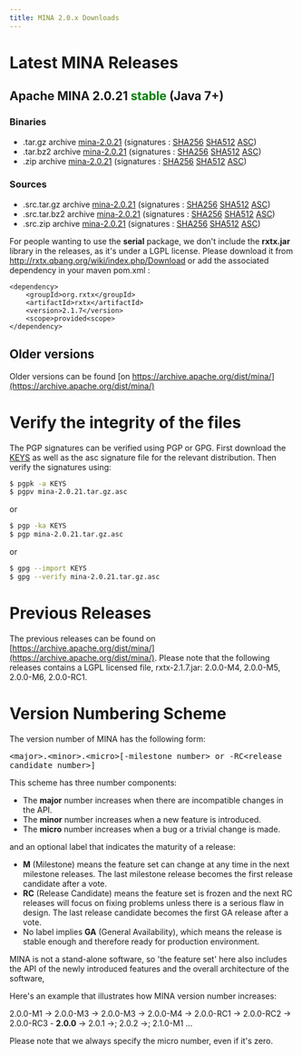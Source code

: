 ```yaml
---
title: MINA 2.0.x Downloads
---
```


# Latest MINA Releases

## Apache MINA 2.0.21 <font color="green">stable</font> (Java 7+)

### Binaries

* .tar.gz archive [mina-2.0.21](https://www.apache.org/dyn/closer.lua/mina/mina/2.0.21/apache-mina-2.0.21-bin.tar.gz) (signatures : [SHA256](https://www.apache.org/dist/mina/mina/2.0.21/apache-mina-2.0.21-bin.tar.gz.sha256) [SHA512](https://www.apache.org/dist/mina/mina/2.0.21/apache-mina-2.0.21-bin.tar.gz.sha512) [ASC](https://www.apache.org/dist/mina/mina/2.0.21/apache-mina-2.0.21-bin.tar.gz.asc))
* .tar.bz2 archive [mina-2.0.21](https://www.apache.org/dyn/closer.lua/mina/mina/2.0.21/apache-mina-2.0.21-bin.tar.bz2) (signatures : [SHA256](https://www.apache.org/dist/mina/mina/2.0.21/apache-mina-2.0.21-bin.tar.bz2.sha256) [SHA512](https://www.apache.org/dist/mina/mina/2.0.21/apache-mina-2.0.21-bin.tar.bz2.sha512) [ASC](https://www.apache.org/dist/mina/mina/2.0.21/apache-mina-2.0.21-bin.tar.bz2.asc))
* .zip archive [mina-2.0.21](https://www.apache.org/dyn/closer.lua/mina/mina/2.0.21/apache-mina-2.0.21-bin.zip) (signatures : [SHA256](https://www.apache.org/dist/mina/mina/2.0.21/apache-mina-2.0.21-bin.zip.sha256) [SHA512](https://www.apache.org/dist/mina/mina/2.0.21/apache-mina-2.0.21-bin.zip.sha512) [ASC](https://www.apache.org/dist/mina/mina/2.0.21/apache-mina-2.0.21-bin.zip.asc))

### Sources

* .src.tar.gz archive [mina-2.0.21](https://www.apache.org/dyn/closer.lua/mina/mina/2.0.21/apache-mina-2.0.21-src.tar.gz) (signatures : [SHA256](https://www.apache.org/dist/mina/mina/2.0.21/apache-mina-2.0.21-src.tar.gz.sha256) [SHA512](https://www.apache.org/dist/mina/mina/2.0.21/apache-mina-2.0.21-src.tar.gz.sha512) [ASC](https://www.apache.org/dist/mina/mina/2.0.21/apache-mina-2.0.21-src.tar.gz.asc))
* .src.tar.bz2 archive [mina-2.0.21](https://www.apache.org/dyn/closer.lua/mina/mina/2.0.21/apache-mina-2.0.21-src.tar.bz2) (signatures : [SHA256](https://www.apache.org/dist/mina/mina/2.0.21/apache-mina-2.0.21-src.tar.bz2.sha256) [SHA512](https://www.apache.org/dist/mina/mina/2.0.21/apache-mina-2.0.21-src.tar.bz2.sha512) [ASC](https://www.apache.org/dist/mina/mina/2.0.21/apache-mina-2.0.21-src.tar.bz2.asc))
* .src.zip archive [mina-2.0.21](https://www.apache.org/dyn/closer.lua/mina/mina/2.0.21/apache-mina-2.0.21-src.zip) (signatures : [SHA256](https://www.apache.org/dist/mina/mina/2.0.21/apache-mina-2.0.21-src.zip.sha256) [SHA512](https://www.apache.org/dist/mina/mina/2.0.21/apache-mina-2.0.21-src.zip.sha512) [ASC](https://www.apache.org/dist/mina/mina/2.0.21/apache-mina-2.0.21-src.zip.asc))

<div class="note" markdown="1">
    For people wanting to use the <strong>serial</strong> package, we don't include the <strong>rxtx.jar</strong> library in the releases, as it's under a LGPL license. Please download it from <a href="http://rxtx.qbang.org/wiki/index.php/Download" class="external-link" rel="nofollow">http://rxtx.qbang.org/wiki/index.php/Download</a> or add the associated dependency in your maven pom.xml :

    <dependency>
        <groupId>org.rxtx</groupId>
        <artifactId>rxtx</artifactId>
        <version>2.1.7</version>
        <scope>provided<scope>
    </dependency>
</div>

## Older versions

Older versions can be found [on https://archive.apache.org/dist/mina/](https://archive.apache.org/dist/mina/)

# Verify the integrity of the files

The PGP signatures can be verified using PGP or GPG. First download the [KEYS](https://www.apache.org/dist/mina/KEYS) as well as the asc signature file for the relevant distribution. Then verify the signatures using:

```bash
$ pgpk -a KEYS
$ pgpv mina-2.0.21.tar.gz.asc
```

or

```bash
$ pgp -ka KEYS
$ pgp mina-2.0.21.tar.gz.asc
```

or

```bash
$ gpg --import KEYS
$ gpg --verify mina-2.0.21.tar.gz.asc
```

# Previous Releases

The previous releases can be found on [https://archive.apache.org/dist/mina/](https://archive.apache.org/dist/mina/). Please note that the following releases contains a LGPL licensed file, rxtx-2.1.7.jar: 2.0.0-M4, 2.0.0-M5, 2.0.0-M6, 2.0.0-RC1.

# Version Numbering Scheme

The version number of MINA has the following form:

<div class="info" markdown="1">
    <tt>&lt;major&gt;.&lt;minor&gt;.&lt;micro&gt;[-milestone number&gt; or -RC&lt;release candidate number&gt;]</tt>
</div>

This scheme has three number components:

* The __major__ number increases when there are incompatible changes in the API.
* The __minor__ number increases when a new feature is introduced.
* The __micro__ number increases when a bug or a trivial change is made.

and an optional label that indicates the maturity of a release:

* __M__ (Milestone) means the feature set can change at any time in the next milestone releases. The last milestone release becomes the first release candidate after a vote.
* __RC__ (Release Candidate) means the feature set is frozen and the next RC releases will focus on fixing problems unless there is a serious flaw in design. The last release candidate becomes the first GA release after a vote.
* No label implies __GA__ (General Availability), which means the release is stable enough and therefore ready for production environment.

MINA is not a stand-alone software, so 'the feature set' here also includes the API of the newly introduced features and the overall architecture of the software,

Here's an example that illustrates how MINA version number increases:

<div class="info" markdown="1">
    2.0.0-M1 -> 2.0.0-M3 -> 2.0.0-M3 -> 2.0.0-M4 ->  2.0.0-RC1 -> 2.0.0-RC2 -> 2.0.0-RC3 - <strong>2.0.0</strong> -> 2.0.1 ->; 2.0.2 ->; 2.1.0-M1 ...
</div>

Please note that we always specify the micro number, even if it's zero.
